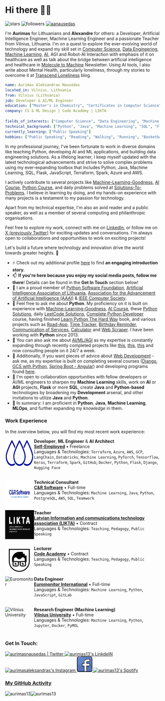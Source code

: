 # Hi there 👋🏼
<!-- <img src="https://github.com/aurimas13/aurimas13/blob/main/docs/images/simple-good-hand-clip-art-170660.png" width="30px">   -->
<p align="left">   
  <img height="25px" title="stars" src="https://img.shields.io/github/stars/aurimas13?style=social" alt="stars" title ="Stars">
  <img height="25px" title="github followers" src="https://img.shields.io/github/followers/aurimas13?style=social" alt="followers" title ="followers">
  <a href="https://twitter.com/aanausedas" target="blank"><img height="25px" src="https://img.shields.io/twitter/follow/aanausedas?label=follow Aurimas&style=social" alt="aanausedas" /></a> 
</p> 
<!-- <img height="25px" src="https://img.shields.io/github/followers/aurimas13?label=Followers&style=plastic" alt="followers"> -->
<!-- https://raw.githubusercontent.com/iampavangandhi/iampavangandhi/master/gifs/Hi.gif -->
<!-- https://github.com/aurimas13/aurimas13/blob/main/docs/images/simple-good-hand-clip-art-170660.png -->

I'm **Aurimas** for Lithuanians and **Alexandre** for others: a  Developer, Artificial Intelligence Engineer, Machine Learning Engineer and a passionate Teacher from Vilnius, Lithuania. I'm on a quest to explore the ever-evolving world of technology and expand my skill set in [Computer Science](https://www.udemy.com/certificate/UC-00f510ae-c409-42c9-8f61-b75b254c598d/), [Data Engineering](https://www.udemy.com/certificate/UC-2402535e-44ca-4090-9507-29d094ab24ff/), [Machine Learning](https://www.coursera.org/account/accomplishments/specialization/BFC76LUK5Y3W?utm_source=link&utm_medium=certificate&utm_content=cert_image&utm_campaign=sharing_cta&utm_product=s12n), [AI](https://www.coursera.org/account/accomplishments/specialization/BFC76LUK5Y3W?utm_source=link&utm_medium=certificate&utm_content=cert_image&utm_campaign=sharing_cta&utm_product=s12n), AGI and Robot-AI Interaction with emphasis of it on healthcare as well as talk about the bridge between artificial intelligence and healthcare in [Molecule to Machine](https://moleculetomachine.substack.com/) Newsletter. Using AI tools, I also write about Mental Health, particularly loneliness, through my stories to overcome it at [Transcend Loneliness](https://transcendloneliness.substack.com/) blog.
 
```yaml
name: Aurimas Aleksandras Nausėdas
located_in: Vilnius, Lithuania
from: Vilnius (Lithuania)
job: Developer & AI/ML Engineer
education: ["Master's in Chemistry", "Certificates in Computer Science"]
company: CS & ML Design | Code Academy | LIKTA

fields_of_interests: ["Computer Science", "Data Engineering", "Machine Learning", "Artificial Intelligence", "Artificial General Intelligence", "Chemistry", "Mental Health", "Robot-AI Interaction", "LLM"]
technical_background: ["Python", "Java", "Machine Learning", "SQL", "Flask", "Javascript", "Terraform", "Spark", "Databricks", "Azure", "AWS", "GCP"]
currently_learning: ["Public Speaking"]
hobbies: ["Public Speaking", "Reading", "Walking", "Running", "Basketball", "Formula 1"]
```
 
In my professional journey, I've been fortunate to work in diverse domains like teaching Python, developing AI and ML applications, and building data engineering solutions. As a lifelong learner, I keep myself updated with the latest technological advancements and strive to solve complex problems using my ever-expanding toolbox that includes Python, Java, Machine Learning, SQL, Flask, JavaScript, Terraform, Spark, Azure and AWS.

I actively contribute to several projects like [Machine-Learning-Goodness](https://github.com/aurimas13/Machine-Learning-Goodness), [AI Course](https://github.com/aurimas13/CodeAcademy-AI-Course), [Python Course](https://github.com/aurimas13/Python-Beginner-Course), and daily problems solved at [Solutions-To-Problems](https://github.com/aurimas13/Solutions-To-Problems). I believe in learning by doing, and my hands-on experience with many projects is a testament to my passion for technology.

Apart from my technical expertise, I'm also an avid reader and a public speaker, as well as a member of several computing and philanthropic organisations.

Feel free to explore my work, connect with me on [LinkedIn](https://www.linkedin.com/in/aurimasnausedas/), or follow me on [X (previously Twitter)](https://twitter.com/AurimasNausedas) for exciting updates and conversations. I'm always open to collaborations and opportunities to work on exciting projects!

Let's build a future where technology and innovation drive the world towards greater heights. 🚀

- ⚡ Check out my additional profile [here](https://www.linkedin.com/in/aurimasnausedas/) to find **an engaging introduction story**.
- 📫 **If you're here because you enjoy my social media posts, follow me there**! Details can be found in the **Get In Touch** section below!
- 👯 I am a proud member of [Python Software Foundation](https://www.python.org/psf/), [Artificial Intelligence Association of Lithuania](https://lithuania.ai/), [Association for the Advancement of Artificial Intelligence (AAAI)](https://www.aaai.org/) & [IEEE Computer Society](https://www.computer.org/).
- 💬 Feel free to ask me about **Python**. My proficiency on it is built on experience with [Machine-Learning-Goodness](https://github.com/aurimas13/Machine-Learning-Goodness), [AI Course](https://github.com/aurimas13/CodeAcademy-AI-Course), these [Python Solutions](https://github.com/aurimas13/Solutions-To-Problems), daily [LeetCode Solutions](https://leetcode.com/aurimas13/), [Complete Python Developer](https://www.udemy.com/certificate/UC-c3951e1b-dd47-4c1c-9d3f-f153744dd337/) course, having finished [Learn Python The Hard Way](https://github.com/aurimas13/Python-solutions) book, and various projects such as [Road-App](https://github.com/aurimas13/Road-App), [Time Tracker](https://github.com/aurimas13/Time-Tracker), [Birthday Reminder](https://github.com/aurimas13/BirthdayReminderApp), [Communication of Services](https://github.com/aurimas13/Communication-of-Services), [Calculator](https://github.com/aurimas13/Calculator-program) and [Web Scraper](https://github.com/aurimas13/Web-Scraper). I have been working with **Python** since 2013.
- 💬 You can also ask me about [AI/ML/AGI](https://www.udemy.com/certificate/UC-8ff31ab5-1be3-4014-8638-01dc2253c0bc/) as my expertise is constantly expanding through recently completed projects like [this](https://github.com/aurimas13/Machine-Learning-Goodness), [this](https://github.com/aurimas13/CodeAcademy-AI-Course), [this](https://github.com/aurimas13/Coursera-Deep-Learning-Specialization) and now consulting people on it 24/7 a week.
- 💬 Additionally, if you want pieces of advice about [Web Development](https://www.udemy.com/certificate/UC-973ac520-05cd-4573-bc68-47b81bee611f/) - ask me, as my expertise is built on completing several courses ([Django](https://www.udemy.com/certificate/UC-4c6d7d87-39e7-4152-ad6b-74a154a1a34e/), [GCS with Python](https://www.udemy.com/course/develop-a-social-web-party-application-with-python/learn/lecture/9426334#overview), [Spring Boot - Angular](https://www.udemy.com/certificate/UC-c396ed1a-9763-47c7-8322-af7e8ab7d3f6/)) and developing programs found [here](https://github.com/aurimas13/Web-programs).
- 👯 I'm open to collaboration opportunities with fellow developers or AI/ML engineers to sharpen my **Machine Learning** skills, work on **AI** or **AGI** projects, **Flask** or more **SQL**, create **Java** and **Python-based** technologies by broadening my **Development** arsenal, and other invitations to utilize **Java** and **Python**.
- 🌱 In summary: I am proficient in **Python**, **Java**, **Machine Learning**, **MLOps**, and further expanding my *knowledge* in them.


### Work Experience

In the overview below, you will find my most recent work experience:

[<img align="left" height="94px" width="94px" alt="CAMD" src="https://github.com/aurimas13/aurimas13/blob/main/docs/images/CAMD_blue_v4.png"/>](https://www.linkedin.com/company/81844988/admin/)
**Developer**, **ML Engineer** & **AI Architect** \
[**Self-Employed**](https://www.linkedin.com/company/81844988/admin/) • Freelance\
Languages & Technologies:  `Terraform`, `Azure`, `AWS`, `GCP`, `LangChain`, `Databricks`, `Machine Learning`, `PyTorch`, `Tensorflow`, `Keras`, `Terraform`, `Spark`, `GitHub`, `Docker`, `Python`, `Flask`, `Django`, `Hugging Face` \
<br/>

[<img align="left" height="94px" width="94px" alt="CodeAcademy" src="https://github.com/aurimas13/aurimas13/blob/main/docs/images/cr-software.jpg"/>](https://codeacademy.lt/en/)
**Technical Consultant** \
[**C&R Software**](https://codeacademy.lt/en/) • Full-time\
Languages & Technologies: `Machine Learning`, `Java`, `Python`, `PostgreSQL`, `AWS`, `SQL`, `Teamwork` \
<br/>

[<img align="left" height="94px" width="94px" alt="likta" src="https://github.com/aurimas13/aurimas13/blob/main/docs/images/likta_bw.png"/>](https://likta.lv/en/home-en/)
**Teacher** \
[**Latvian Information and communications technology association (LIKTA)**](https://likta.lv/en/home-en/) • Contract\
Languages & Technologies: `Teaching`, `Pedagogy`, `Public Speaking` \
<br/>

[<img align="left" height="94px" width="94px" alt="CodeAcademy" src="https://github.com/aurimas13/aurimas13/blob/main/docs/images/CodeAcademy_baltas.png"/>](https://codeacademy.lt/en/)
**Lecturer** \
[**Code Academy**](https://codeacademy.lt/en/) • Contract\
Languages & Technologies: `Teaching`, `Pedagogy`, `Public Speaking` \
<br/>

[<img align="left" height="94px" width="94px" alt="Euromonitor" src="https://logovectordl.com/wp-content/uploads/2020/04/euromonitor-international-logo-vector.png"/>](https://www.euromonitor.com/)
**Data Engineer** \
[**Euromonitor International**](https://www.euromonitor.com/) • Full-time \
Languages & Technologies: `Machine Learning`, `Python`, `JavaScript`, `GitLab` \
<br/>

[<img align="left" height="94px" width="94px" alt="Vilnius University" src="https://www.vu.lt/site_images/infor/vaizdai_spaudai/Logo_spalvotas.png"/>](https://www.vu.lt/)
**Research Engineer (Machine Learning)** \
[**Vilnius University**](https://www.vu.lt/) • Full-time \
Languages & Technologies: `Machine Learning`, `Python`, `Jupyter`, `Docker`, `PyMOL` \
<br/>

<!-- ## 📫 𝙷𝚘𝚠 𝚝𝚘 𝚛𝚎𝚊𝚌𝚑 𝚖𝚎:
𝚈𝚘𝚞 𝚌𝚊𝚗 𝚛𝚎𝚊𝚌𝚑 𝚖𝚎 𝚊𝚝 𝚝𝚑𝚎 𝚎𝚖𝚊𝚒𝚕 𝚒𝚗 𝚖𝚢 𝚐𝚒𝚝𝚑𝚞𝚋 𝚙𝚛𝚘𝚏𝚒𝚕𝚎 or f𝚘𝚕𝚕𝚘𝚠 𝚖𝚢 𝚜𝚘𝚌𝚒𝚊𝚕𝚜! -->
<!-- ## How to reach me: -->
<!-- You can contact me at the email in my GitHub portfolio. Follow my socials! -->
<!-- If you are a workaholic or are late to the coding party -->

<h3 align="left"> Get In Touch:</h3>
<p align="left">
<a href="https://twitter.com/aanausedas">
  <img alt="aurimasnausedas | Twitter" width="50px" src="https://user-images.githubusercontent.com/43545812/144034996-602b144a-16e1-41cc-99e7-c6040b20dcaf.png"/>
</a>
<a href="https://www.linkedin.com/in/aurimasnausedas">
  <img alt="aurimas13's LinkdeIN" width="50px" src="https://user-images.githubusercontent.com/43545812/144035037-0f415fc7-9f96-4517-a370-ccc6e78a714b.png" />
</a>
<a href="https://www.instagram.com/aurimasaleksandras/">
  <img alt="aurimasaleksandras's Instagram" width="50px" src="https://user-images.githubusercontent.com/43545812/144035088-0dfb165f-8fe0-4d13-896c-876c29d2b128.png" />
</a>
<a href="https://www.facebook.com/aurimasanausedas">
  <img alt="aurimas13's Facebook" width="50px" src="https://github.com/aurimas13/aurimas13/blob/main/docs/images/facebook_free.jpeg" />
</a>
<a href="https://open.spotify.com/user/aurimas.n">
  <img alt="aurimas13's Spotify" width="50px" src="https://user-images.githubusercontent.com/43545812/144035120-1ad5169b-91c7-4078-bef9-6a82c733f373.png" />
</p>
  
<!--  <h3 align="left">  Profile Views:</h3>  -->
 <!-- <p align="left">
    <img height="25px" src="https://gpvc.arturio.dev/aurimas13?style=public" alt="profile views" title="profile views">  
  </p> -->
<!--

<h3 align="left"> Languages and Tools:</h3>
<p align="left"> <a href="https://www.w3schools.com/cpp/" target="_blank" rel="noreferrer"> <img src="https://raw.githubusercontent.com/devicons/devicon/master/icons/cplusplus/cplusplus-original.svg" alt="cplusplus" width="40" height="40"/> </a> <a href="https://www.w3schools.com/cs/" target="_blank" rel="noreferrer"> <img src="https://raw.githubusercontent.com/devicons/devicon/master/icons/csharp/csharp-original.svg" alt="csharp" width="40" height="40"/> </a> <a href="https://www.djangoproject.com/" target="_blank" rel="noreferrer"> <img src="https://raw.githubusercontent.com/devicons/devicon/master/icons/django/django-original.svg" alt="django" width="40" height="40"/> </a> <a href="https://www.docker.com/" target="_blank" rel="noreferrer"> <img src="https://raw.githubusercontent.com/devicons/devicon/master/icons/docker/docker-original-wordmark.svg" alt="docker" width="40" height="40"/> </a> <a href="https://www.adobe.com/in/products/illustrator.html" target="_blank" rel="noreferrer"> <img src="https://www.vectorlogo.zone/logos/adobe_illustrator/adobe_illustrator-icon.svg" alt="illustrator" width="40" height="40"/> </a> <a href="https://developer.mozilla.org/en-US/docs/Web/JavaScript" target="_blank" rel="noreferrer"> <img src="https://raw.githubusercontent.com/devicons/devicon/master/icons/javascript/javascript-original.svg" alt="javascript" width="40" height="40"/> </a> <a href="https://www.linux.org/" target="_blank" rel="noreferrer"> <img src="https://raw.githubusercontent.com/devicons/devicon/master/icons/linux/linux-original.svg" alt="linux" width="40" height="40"/> </a> <a href="https://www.mathworks.com/" target="_blank" rel="noreferrer"> <img src="https://upload.wikimedia.org/wikipedia/commons/2/21/Matlab_Logo.png" alt="matlab" width="40" height="40"/> </a> <a href="https://www.mongodb.com/" target="_blank" rel="noreferrer"> <img src="https://raw.githubusercontent.com/devicons/devicon/master/icons/mongodb/mongodb-original-wordmark.svg" alt="mongodb" width="40" height="40"/> </a> <a href="https://www.mysql.com/" target="_blank" rel="noreferrer"> <img src="https://raw.githubusercontent.com/devicons/devicon/master/icons/mysql/mysql-original-wordmark.svg" alt="mysql" width="40" height="40"/> </a> <a href="https://www.photoshop.com/en" target="_blank" rel="noreferrer"> <img src="https://raw.githubusercontent.com/devicons/devicon/master/icons/photoshop/photoshop-line.svg" alt="photoshop" width="40" height="40"/> </a> <a href="https://www.postgresql.org" target="_blank" rel="noreferrer"> <img src="https://raw.githubusercontent.com/devicons/devicon/master/icons/postgresql/postgresql-original-wordmark.svg" alt="postgresql" width="40" height="40"/> </a> <a href="https://www.python.org" target="_blank" rel="noreferrer"> <img src="https://raw.githubusercontent.com/devicons/devicon/master/icons/python/python-original.svg" alt="python" width="40" height="40"/> </a> <a href="https://www.tensorflow.org" target="_blank" rel="noreferrer"> <img src="https://www.vectorlogo.zone/logos/tensorflow/tensorflow-icon.svg" alt="tensorflow" width="40" height="40"/> </a> </p>
-->

<h3> My GitHub Activity </h3>
<!-- <h3> 🔔 𝙼𝚢 𝙻𝚊𝚝𝚎𝚜𝚝 𝙶𝚒𝚝𝙷𝚞𝚋 𝙰𝚌𝚝𝚒𝚟𝚒𝚝𝚢 </h3> -->
<p><img height="155em" align="left" src="https://github-readme-stats-eight-theta.vercel.app/api?username=aurimas13&show_icons=true&include_all_commits=true" alt="aurimas13" /></p>
<p><img height="155em" align="left" src="https://github-readme-streak-stats.herokuapp.com/?user=aurimas13&" alt="aurimas13" /></p>
<!-- <p><img height="155em" align="left" src="https://github-readme-stats-eight-theta.vercel.app/api?username=aurimas13&show_icons=true&theme=algolia&include_all_commits=true&count_private=true" alt="aurimas13" /></p>
<p><img height="155em" align="left" src="https://github-readme-streak-stats.herokuapp.com/?user=aurimas13&layout=compact&langs_count=8&theme=algolia" alt="aurimas13" /></p> -->
<!-- <p><img height="150em" align="right" src="https://github-readme-stats-eight-theta.vercel.app/api/top-langs/?username=aurimas13&layout=compact&langs_count=8&theme=algolia" alt="aurimas13" /></p> -->
<br></br>

<!-- <p><img align="center" src="https://github-readme-stats.vercel.app/api/top-langs?username=aurimas13&show_icons=true&locale=en&layout=compact" alt="aurimas13" /></p> -->

<!-- [![activity graph](https://activity-graph.herokuapp.com/graph?username=guilyx&custom_title=Erwin's%20activity%20graph&theme=github-light&hide_border=true)](https://github.com/ashutosh00710/github-readme-activity-graph) -->

<!-- ## 🔔 𝙼𝚢 𝙻𝚊𝚝𝚎𝚜𝚝 𝙶𝚒𝚝𝙷𝚞𝚋 𝙼𝚎𝚝𝚛𝚒𝚌𝚜
![Metrics](https://metrics.lecoq.io/Raymo111?template=classic&base.header=0&gists=1&lines=1&config.timezone=America%2FToronto) -->
